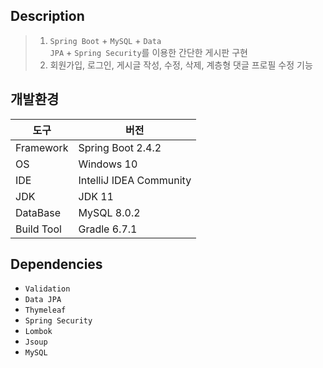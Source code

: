 ## Description
> 1. <code>Spring Boot</code> + <code>MySQL</code> + <code>Data JPA</code> + <code>Spring Security</code>를 이용한 간단한 게시판 구현
> 2. 회원가입, 로그인, 게시글 작성, 수정, 삭제, 계층형 댓글 프로필 수정 기능
## 개발환경
|도구|버전|
|------|--------|
|Framework|Spring Boot 2.4.2|
|OS|Windows 10|
|IDE|IntelliJ IDEA Community|
|JDK|JDK 11|
|DataBase|MySQL 8.0.2|
|Build Tool|Gradle 6.7.1|
## Dependencies
* <code>Validation</code>
* <code>Data JPA</code>
* <code>Thymeleaf</code>
* <code>Spring Security</code>
* <code>Lombok</code>
* <code>Jsoup</code>
* <code>MySQL</code>
